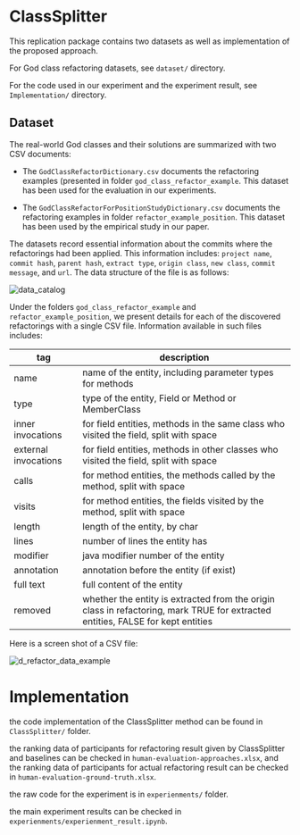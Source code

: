 # ClassSplitter

This replication package contains two datasets as well as implementation of the proposed approach.

For God class refactoring datasets, see `dataset/` directory.

For the code used in our experiment and the experiment result, see `Implementation/` directory.



## Dataset

 

The real-world God classes and their solutions are summarized with two CSV documents: 

* The `GodClassRefactorDictionary.csv` documents the refactoring examples (presented in folder `god_class_refactor_example`. This dataset has been used for the evaluation in our experiments.

* The `GodClassRefactorForPositionStudyDictionary.csv` documents the refactoring examples in folder `refactor_example_position`. This dataset has been used by the empirical study in our paper. 

The datasets record essential information about the commits where the refactorings had been applied. This information includes: `project name`, `commit hash`, `parent hash`, `extract type`, `origin class`, `new class`, `commit message`, and `url`. The data structure of the file is as follows:

![data_catalog](https://github.com/ClassSplitter/ClassSplitter/assets/146154120/ab5e4e98-e1b5-4fab-8b64-22715938c6f0)

 

Under the folders `god_class_refactor_example` and `refactor_example_position`, we present details for each of the discovered refactorings with a single CSV file. Information available in such files includes: 

| tag                  | description                                                  |
| -------------------- | ------------------------------------------------------------ |
| name                 | name of the entity, including parameter types for methods    |
| type                 | type of the entity, Field or Method or MemberClass           |
| inner invocations    | for field entities, methods in the same class who visited the field, split with space |
| external invocations | for field entities, methods in other classes  who visited the field, split with space |
| calls                | for method entities, the methods called by the method, split with space |
| visits               | for method entities, the fields visited by the method, split with space |
| length               | length of the entity, by char                                |
| lines                | number of lines the entity has                               |
| modifier             | java modifier number of the entity                           |
| annotation           | annotation before the entity (if exist)                      |
| full text            | full content of the entity                                   |
| removed              | whether the entity is extracted from the origin class in refactoring, mark TRUE for extracted entities, FALSE for kept entities |

Here is a screen shot of a CSV file:

![d_refactor_data_example](https://github.com/ClassSplitter/ClassSplitter/assets/146154120/89604c92-ba24-4354-a1ad-9b4c35929c16)

 

# Implementation

the code implementation of the ClassSplitter method can be found in `ClassSplitter/` folder.

the ranking data of participants for refactoring result given by ClassSplitter and baselines can be checked in `human-evaluation-approaches.xlsx`, and the ranking data of participants for actual refactoring result  can be checked in `human-evaluation-ground-truth.xlsx`.

the raw code for the experiment is in `experienments/` folder.

the main experiment results can be checked in `experienments/experienment_result.ipynb`.

